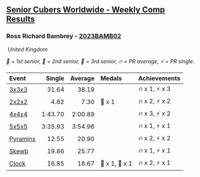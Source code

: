 <style>table {white-space: nowrap;}</style>
<link rel="stylesheet" type="text/css" href="/scw-comp/css/flags.css" />

## [Senior Cubers Worldwide - Weekly Comp Results](/scw-comp/results/)
### Ross Richard Bambrey - [2023BAMB02](https://www.worldcubeassociation.org/persons/2023BAMB02)

<i class="flag flag-GB" />&nbsp;United Kingdom

<span style="white-space: nowrap;">🥇 = 1st senior</span>, <span style="white-space: nowrap;">🥈 = 2nd senior</span>, <span style="white-space: nowrap;">🥉 = 3rd senior</span>, <span style="white-space: nowrap;">🔥 = PR average</span>, <span style="white-space: nowrap;">⚡ = PR single</span>.

| Event | Single | Average | Medals | Achievements|
| :-- | --: | --: | :-- | :-- |
| [3x3x3](333.md) | 31.64 | 38.19 |  | 🔥 x 1, ⚡ x 3 |
| [2x2x2](222.md) | 4.82 | 7.30 | 🥈 x 1 | 🔥 x 2, ⚡ x 2 |
| [4x4x4](444.md) | 1:43.70 | 2:00.89 |  | 🔥 x 3, ⚡ x 2 |
| [5x5x5](555.md) | 3:35.93 | 3:54.96 |  | 🔥 x 1, ⚡ x 1 |
| [Pyraminx](pyram.md) | 12.55 | 20.90 |  | 🔥 x 2, ⚡ x 2 |
| [Skewb](skewb.md) | 19.86 | 25.77 |  | 🔥 x 1, ⚡ x 1 |
| [Clock](clock.md) | 16.85 | 18.67 | 🥈 x 1, 🥉 x 1 | 🔥 x 2, ⚡ x 1 |

<!-- Global site tag (gtag.js) - Google Analytics -->
<script async src="https://www.googletagmanager.com/gtag/js?id=UA-86348435-3"></script>
<script>window.dataLayer = window.dataLayer || []; function gtag() {dataLayer.push(arguments);} gtag('js', new Date()); gtag('config', 'UA-86348435-3');</script>
